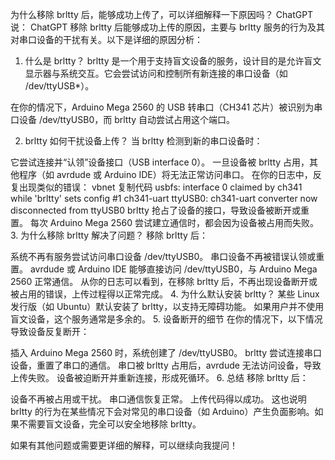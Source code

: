为什么移除 brltty 后，能够成功上传了，可以详细解释一下原因吗？
ChatGPT 说：
ChatGPT
移除 brltty 后能够成功上传的原因，主要与 brltty 服务的行为及其对串口设备的干扰有关。以下是详细的原因分析：

1. 什么是 brltty？
brltty 是一个用于支持盲文设备的服务，设计目的是允许盲文显示器与系统交互。它会尝试访问和控制所有新连接的串口设备（如 /dev/ttyUSB*）。

在你的情况下，Arduino Mega 2560 的 USB 转串口（CH341 芯片）被识别为串口设备 /dev/ttyUSB0，而 brltty 自动尝试占用这个端口。

2. brltty 如何干扰设备上传？
当 brltty 检测到新的串口设备时：

它尝试连接并“认领”设备接口（USB interface 0）。
一旦设备被 brltty 占用，其他程序（如 avrdude 或 Arduino IDE）将无法正常访问串口。
在你的日志中，反复出现类似的错误：
vbnet
复制代码
usbfs: interface 0 claimed by ch341 while 'brltty' sets config #1
ch341-uart ttyUSB0: ch341-uart converter now disconnected from ttyUSB0
brltty 抢占了设备的接口，导致设备被断开或重置。
每次 Arduino Mega 2560 尝试建立通信时，都会因为设备被占用而失败。
3. 为什么移除 brltty 解决了问题？
移除 brltty 后：

系统不再有服务尝试访问串口设备 /dev/ttyUSB0。
串口设备不再被错误认领或重置。
avrdude 或 Arduino IDE 能够直接访问 /dev/ttyUSB0，与 Arduino Mega 2560 正常通信。
从你的日志可以看到，在移除 brltty 后，不再出现设备断开或被占用的错误，上传过程得以正常完成。
4. 为什么默认安装 brltty？
某些 Linux 发行版（如 Ubuntu）默认安装了 brltty，以支持无障碍功能。
如果用户并不使用盲文设备，这个服务通常是多余的。
5. 设备断开的细节
在你的情况下，以下情况导致设备反复断开：

插入 Arduino Mega 2560 时，系统创建了 /dev/ttyUSB0。
brltty 尝试连接串口设备，重置了串口的通信。
串口被 brltty 占用后，avrdude 无法访问设备，导致上传失败。
设备被迫断开并重新连接，形成死循环。
6. 总结
移除 brltty 后：

设备不再被占用或干扰。
串口通信恢复正常。
上传代码得以成功。
这也说明 brltty 的行为在某些情况下会对常见的串口设备（如 Arduino）产生负面影响。如果不需要盲文设备，完全可以安全地移除 brltty。

如果有其他问题或需要更详细的解释，可以继续向我提问！ 
